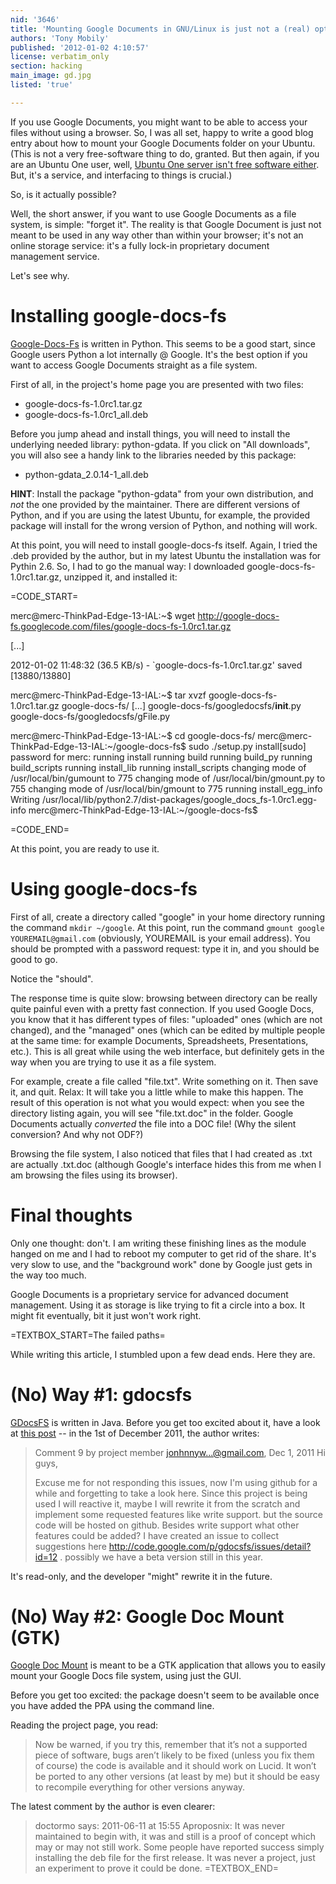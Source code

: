 ```yaml
---
nid: '3646'
title: 'Mounting Google Documents in GNU/Linux is just not a (real) option'
authors: 'Tony Mobily'
published: '2012-01-02 4:10:57'
license: verbatim_only
section: hacking
main_image: gd.jpg
listed: 'true'

---
```

If you use Google Documents, you might want to be able to access your files without using a browser. So, I was all set, happy to write a good blog entry about how to mount your Google Documents folder on your Ubuntu. (This is not a very free-software thing to do, granted. But then again, if you are an Ubuntu One user, well, [Ubuntu One server isn't free software either](https://bugs.launchpad.net/ubuntuone-servers/+bug/375272). But, it's a service, and interfacing to things is crucial.)

So, is it actually possible?

Well, the short answer, if you want to use Google Documents as a file system, is simple: "forget it". The reality is that Google Document is just not meant to be used in any way other than within your browser; it's not an online storage service: it's a fully lock-in proprietary document management service.

Let's see why.

# Installing google-docs-fs

[Google-Docs-Fs](http://code.google.com/p/google-docs-fs/) is written in Python. This seems to be a good start, since Google users Python a lot internally @ Google. It's the best option if you want to access Google Documents straight as a file system.

First of all, in the project's home page you are presented with two files:

* google-docs-fs-1.0rc1.tar.gz
* google-docs-fs-1.0rc1_all.deb

Before you jump ahead and install things, you will need to install the underlying needed library: python-gdata. If you click on "All downloads", you will also see a handy link to the libraries needed by this package:

* python-gdata_2.0.14-1_all.deb

**HINT**: Install the package "python-gdata" from your own distribution, and _not_ the one provided by the maintainer. There are different versions of Python, and if you are using the latest Ubuntu, for example, the provided package will install for the wrong version of Python, and nothing will work.

At this point, you will need to install google-docs-fs itself. Again, I tried the .deb provided by the author, but in my latest Ubuntu the installation was for Pythin 2.6. So, I had to go the manual way: I downloaded google-docs-fs-1.0rc1.tar.gz, unzipped it, and installed it:

=CODE_START=

merc@merc-ThinkPad-Edge-13-IAL:~$ wget http://google-docs-fs.googlecode.com/files/google-docs-fs-1.0rc1.tar.gz

[...]

2012-01-02 11:48:32 (36.5 KB/s) - `google-docs-fs-1.0rc1.tar.gz' saved [13880/13880]

merc@merc-ThinkPad-Edge-13-IAL:~$ tar xvzf google-docs-fs-1.0rc1.tar.gz 
google-docs-fs/
[...]
google-docs-fs/googledocsfs/__init__.py
google-docs-fs/googledocsfs/gFile.py

merc@merc-ThinkPad-Edge-13-IAL:~$ cd google-docs-fs/
merc@merc-ThinkPad-Edge-13-IAL:~/google-docs-fs$ sudo ./setup.py install[sudo] password for merc: 
running install
running build
running build_py
running build_scripts
running install_lib
running install_scripts
changing mode of /usr/local/bin/gumount to 775
changing mode of /usr/local/bin/gmount.py to 755
changing mode of /usr/local/bin/gmount to 775
running install_egg_info
Writing /usr/local/lib/python2.7/dist-packages/google_docs_fs-1.0rc1.egg-info
merc@merc-ThinkPad-Edge-13-IAL:~/google-docs-fs$ 

=CODE_END=

At this point, you are ready to use it.

# Using google-docs-fs

First of all, create a directory called "google" in your home directory running the command `mkdir ~/google`.
At this point, run the command `gmount google YOUREMAIL@gmail.com` (obviously, YOUREMAIL is your email address). You should be prompted with a password request: type it in, and you should be good to go.

Notice the "should".

The response time is quite slow: browsing between directory can be really quite painful even with a pretty fast connection.
If you used Google Docs, you know that it has different types of files: "uploaded" ones (which are not changed), and the "managed" ones (which can be edited by multiple people at the same time: for example Documents, Spreadsheets, Presentations, etc.). This is all great while using the web interface, but definitely gets in the way when you are trying to use it as a file system.

For example, create a file called "file.txt". Write something on it. Then save it, and quit. Relax: It will take you a little while to make this happen. The result of this operation is not what you would expect: when you see the directory listing again, you will see "file.txt.doc" in the folder. Google Documents actually _converted_ the file into a DOC file! (Why the silent conversion? And why not ODF?)

Browsing the file system, I also noticed that files that I had created as .txt are actually .txt.doc (although Google's interface hides this from me when I am browsing the files using its browser).

# Final thoughts

Only one thought: don't. I am writing these finishing lines as the module hanged on me and I had to reboot my computer to get rid of the share. It's very slow to use, and the "background work" done by Google just gets in the way too much.

Google Documents is a proprietary service for advanced document management. Using it as storage is like trying to fit a circle into a box. It might fit eventually, bit it just won't work right.

=TEXTBOX_START=The failed paths=

While writing this article, I stumbled upon a few dead ends. Here they are.

# (No) Way #1: gdocsfs

[GDocsFS](http://code.google.com/p/gdocsfs/) is written in Java.  Before you get too excited about it, have a look at [this post](http://code.google.com/p/gdocsfs/issues/detail?id=11) -- in the 1st of December 2011, the author writes:

> Comment 9 by project member jonhnnyw...@gmail.com, Dec 1, 2011
> Hi guys,
> 
> Excuse me for not responding this issues, now I'm using github for a while and forgetting to take a look here. Since this project is being used I will reactive it, maybe I will rewrite it from the scratch and implement some requested features like write support. but the source code will be hosted on github. Besides write support what other features could be added? I have created an issue to collect suggestions here http://code.google.com/p/gdocsfs/issues/detail?id=12 . possibly we have a beta version still in this year.  

It's read-only, and the developer "might" rewrite it in the future.

# (No) Way #2: Google Doc Mount (GTK)

[Google Doc Mount](http://doctormo.org/2010/07/20/google-doc-mount/) is meant to be a GTK application that allows you to easily mount your Google Docs file system, using just the GUI.

Before you get too excited: the package doesn't seem to be available once you have added the PPA using the command line.

Reading the project page, you read:

> Now be warned, if you try this, remember that it’s not a supported piece of software, bugs aren’t likely to be fixed (unless you fix them of course) the code is available and it should work on Lucid. It won’t be ported to any other versions (at least by me) but it should be easy to recompile everything for other versions anyway.

The latest comment by the author is even clearer:

> doctormo says: 2011-06-11 at 15:55
> Aproposnix: It was never maintained to begin with, it was and still is a proof of concept which may or may not still work. Some people have reported success simply installing the deb file for the first release. It was never a project, just an experiment to prove it could be done.
=TEXTBOX_END=

